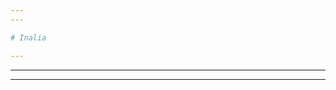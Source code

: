 ```yaml
---
---

# Inalia

---
```


<Inalia :questionId="103487622" />

---

<Inalia
  question="This is the question"
  type="text"
  :answers="['Answer 1', 'Answer 2', 'Answer 3', 'Answer 4']"
/>

---

<Inalia
  question="This is the question"
  type="single_select"
  :answers="[{ label: 'Answer 1', value: 3 }, { label: 'Answer 2', value: 4 }, { label: 'Answer 3', value: 5 }, { label: 'Answer 4', value: 6 }]"
/>
